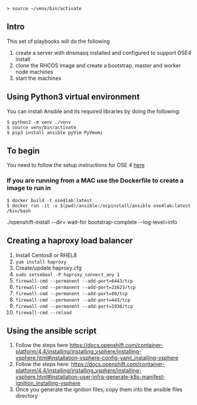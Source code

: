 ```
> source ~/venv/bin/activate
```

## Intro

This set of playbooks will do the following

1) create a server with dnsmasq installed and configured to support OSE4 install
2) clone the RHCOS image and create a bootstrap, master and worker node machines
3) start the machines

## Using Python3 virtual environment

You can install Ansible and its required libraries by doing the following:

```
$ python3 -m venv ./venv
$ source venv/bin/activate
$ pip3 install ansible pyVim PyVmomi
```

## To begin 

You need to follow the setup instructions for OSE 4 [here](https://docs.openshift.com/container-platform/4.3/installing/installing_vsphere/installing-vsphere.html#installation-obtaining-installer_installing-vsphere)

### If you are running from a MAC use the Dockerfile to create a image to run in
```
$ docker build -t ose4lab:latest .
$ docker run -it -v $(pwd)/ansible:/ocpinstall/ansible ose4lab:latest /bin/bash
```

./openshift-install --dir= wait-for bootstrap-complete --log-level=info

## Creating a haproxy load balancer

1. Install Centos8 or RHEL8
2. `yum install haproxy`
3. Create/update haproxy.cfg
4. `sudo setsebool -P haproxy_connect_any 1`
5. `firewall-cmd --permanent --add-port=6443/tcp`
6. `firewall-cmd --permanent --add-port=22623/tcp`
7. `firewall-cmd --permanent --add-port=80/tcp`
8. `firewall-cmd --permanent --add-port=443/tcp`
9. `firewall-cmd --permanent --add-port=1936/tcp`
10. `firewall-cmd --reload`

## Using the ansible script

1. Follow the steps here https://docs.openshift.com/container-platform/4.4/installing/installing_vsphere/installing-vsphere.html#installation-vsphere-config-yaml_installing-vsphere
2. Follow the steps here: https://docs.openshift.com/container-platform/4.4/installing/installing_vsphere/installing-vsphere.html#installation-user-infra-generate-k8s-manifest-ignition_installing-vsphere
3. Once you generate the ignition files, copy them into the ansible files directory